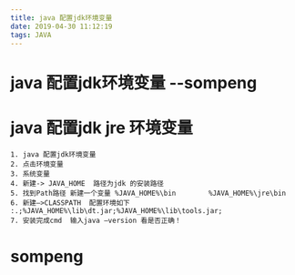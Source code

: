 ```yaml
---
title: java 配置jdk环境变量
date: 2019-04-30 11:12:19
tags: JAVA
---
```

# java 配置jdk环境变量  --sompeng
# java 配置jdk jre 环境变量
    1. java 配置jdk环境变量
    2. 点击环境变量
    3. 系统变量 
    4. 新建-> JAVA_HOME  路径为jdk 的安装路径
    5. 找到Path路径 新建一个变量 %JAVA_HOME%\bin        %JAVA_HOME%\jre\bin
    6. 新建—>CLASSPATH  配置环境如下 :.;%JAVA_HOME%\lib\dt.jar;%JAVA_HOME%\lib\tools.jar;
    7. 安装完成cmd  输入java –version 看是否正确！ 
 
# sompeng

